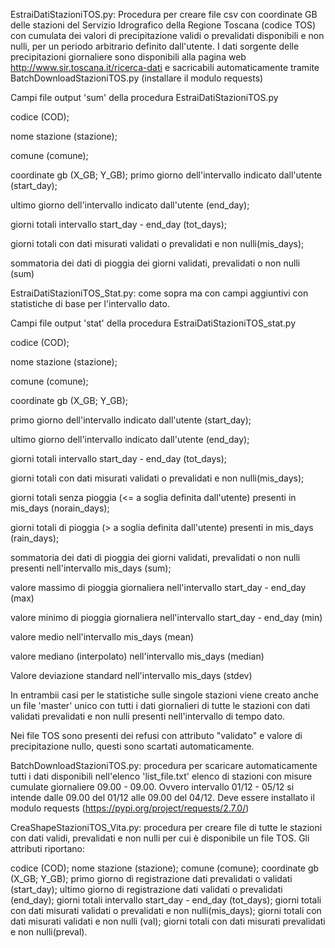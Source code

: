 EstraiDatiStazioniTOS.py: Procedura per creare file csv con coordinate GB delle stazioni del Servizio Idrografico della Regione Toscana (codice TOS) con cumulata dei valori di precipitazione validi o prevalidati disponibili e non nulli, per un periodo arbitrario definito
dall'utente. I dati sorgente delle precipitazioni giornaliere sono disponibili
alla pagina web http://www.sir.toscana.it/ricerca-dati e sacricabili automaticamente tramite BatchDownloadStazioniTOS.py (installare il modulo requests)

Campi file output 'sum' della procedura EstraiDatiStazioniTOS.py

codice (COD);

nome stazione (stazione);

comune (comune);

coordinate gb (X_GB; Y_GB);
primo giorno dell'intervallo indicato dall'utente (start_day);

ultimo giorno dell'intervallo indicato dall'utente (end_day);

giorni totali intervallo start_day - end_day (tot_days);

giorni totali con dati misurati validati o prevalidati e non nulli(mis_days);

sommatoria dei dati di pioggia dei giorni validati, prevalidati o non nulli (sum)


EstraiDatiStazioniTOS_Stat.py: come sopra ma con campi aggiuntivi con statistiche di base per l'intervallo dato.

Campi file output 'stat' della procedura EstraiDatiStazioniTOS_stat.py

codice (COD);

nome stazione (stazione);

comune (comune);

coordinate gb (X_GB; Y_GB);

primo giorno dell'intervallo indicato dall'utente (start_day);

ultimo giorno dell'intervallo indicato dall'utente (end_day);

giorni totali intervallo start_day - end_day (tot_days);

giorni totali con dati misurati validati o prevalidati e non nulli(mis_days);

giorni totali senza pioggia (<= a soglia definita dall'utente) presenti in mis_days (norain_days); 

giorni totali di pioggia (> a soglia definita dall'utente) presenti in mis_days (rain_days); 

sommatoria dei dati di pioggia dei giorni validati, prevalidati o non nulli presenti nell'intervallo mis_days (sum);

valore massimo di pioggia giornaliera nell'intervallo start_day - end_day (max)

valore minimo di pioggia giornaliera nell'intervallo start_day - end_day (min)

valore medio nell'intervallo mis_days (mean)

valore mediano (interpolato) nell'intervallo mis_days (median)

Valore deviazione standard nell'intervallo mis_days (stdev)



In entrambii casi per le statistiche sulle singole stazioni viene creato anche un file 'master' unico con tutti i dati giornalieri di tutte le stazioni con dati validati prevalidati e non nulli presenti nell'intervallo di tempo dato. 

Nei file TOS sono presenti dei refusi con attributo "validato" e valore di precipitazione nullo, questi sono scartati automaticamente.

BatchDownloadStazioniTOS.py: procedura per scaricare automaticamente tutti i dati disponibili nell'elenco 'list_file.txt' elenco di stazioni con misure cumulate giornaliere 09.00 - 09.00. Ovvero intervallo 01/12 - 05/12 si intende dalle 09.00 del 01/12 alle 09.00 del 04/12. Deve essere installato il modulo requests (https://pypi.org/project/requests/2.7.0/)

CreaShapeStazioniTOS_Vita.py: procedura per creare file di tutte le stazioni con dati validi, prevalidati e non nulli per cui è disponibile un file TOS. Gli attributi riportano: 

codice (COD);
nome stazione (stazione);
comune (comune);
coordinate gb (X_GB; Y_GB);
primo giorno di registrazione dati prevalidati o validati (start_day);
ultimo giorno di registrazione dati validati o prevalidati (end_day);
giorni totali intervallo start_day - end_day (tot_days);
giorni totali con dati misurati validati o prevalidati e non nulli(mis_days);
giorni totali con dati misurati validati e non nulli (val);
giorni totali con dati misurati prevalidati e non nulli(preval).
